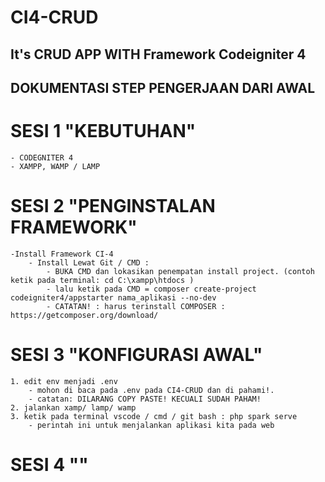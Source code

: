 # CI4-CRUD
## It's CRUD APP WITH Framework Codeigniter 4

## DOKUMENTASI STEP PENGERJAAN DARI AWAL
# SESI 1 "KEBUTUHAN"
    - CODEGNITER 4
    - XAMPP, WAMP / LAMP
# SESI 2 "PENGINSTALAN FRAMEWORK"
    -Install Framework CI-4
        - Install Lewat Git / CMD : 
            - BUKA CMD dan lokasikan penempatan install project. (contoh ketik pada terminal: cd C:\xampp\htdocs ) 
            - lalu ketik pada CMD = composer create-project codeigniter4/appstarter nama_aplikasi --no-dev 
            - CATATAN! : harus terinstall COMPOSER : https://getcomposer.org/download/
# SESI 3 "KONFIGURASI AWAL"
    1. edit env menjadi .env
        - mohon di baca pada .env pada CI4-CRUD dan di pahami!.
        - catatan: DILARANG COPY PASTE! KECUALI SUDAH PAHAM!
    2. jalankan xamp/ lamp/ wamp
    3. ketik pada terminal vscode / cmd / git bash : php spark serve   
        - perintah ini untuk menjalankan aplikasi kita pada web
# SESI 4 ""
